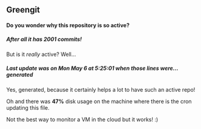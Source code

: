 ## Greengit

#### Do you wonder why this repository is so active?

##### After all it has 2001 commits!

But is it *really* active? Well...

##### Last update was on Mon May 6 at 5:25:01 when those lines were... generated

Yes, generated, because it certainly helps a lot to have such an active repo!

Oh and there was **47%** disk usage on the machine
where there is the cron updating this file.

Not the best way to monitor a VM in the cloud but it works! :)
